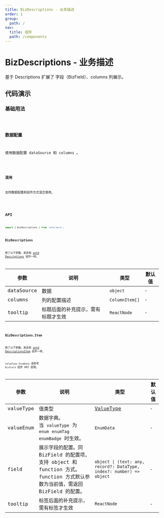 ```yaml
---
title: BizDescriptions - 业务描述
order: 1
group:
  path: /
nav:
  title: 组件
  path: /components
---
```


# BizDescriptions - 业务描述

基于 Descriptions 扩展了 字段（BizField）、columns 列展示。

## 代码演示

### 基础用法

<code src="./demos/Demo1.tsx" />

### 数据配置

使用数据配置 dataSource 和 columns 。

<code src="./demos/Demo2.tsx" />

### 混用

支持数据配置和组件方式混合使用。

<code src="./demos/Demo3.tsx" />

## API

```typescript
import { BizDescriptions } from 'antd-more';
```

### BizDescriptions

除了以下参数，其余和 [antd Descriptions](https://ant-design.gitee.io/components/descriptions-cn/#Descriptions) 组件一样。

| 参数       | 说明                               | 类型           | 默认值 |
| ---------- | ---------------------------------- | -------------- | ------ |
| dataSource | 数据                               | `object`       | -      |
| columns    | 列的配置描述                       | `ColumnItem[]` | -      |
| tooltip    | 标题后面的补充提示，需有标题才生效 | `ReactNode`    | -      |

### BizDescriptions.Item

除了以下参数，其余和 [antd DescriptionsItem](https://ant-design.gitee.io/components/descriptions-cn/#DescriptionItem) 组件一样。

`ValueType` `EnumData` 请参考 `BizField` 组件 API 说明。

| 参数 | 说明 | 类型 | 默认值 |
| --- | --- | --- | --- |
| valueType | 值类型 | [ValueType](/components/biz-field#valuetype-值) | - |
| valueEnum | 数据字典。<br/>当 `valueType` 为 `enum` `enumTag` `enumBadge` 时生效。 | `EnumData` | - |
| field | 展示字段的配置。同 BizField 的配置项，支持 object 和 function 方式。<br/>function 方式默认参数为当前值，需返回 BizField 的配置。 | `object \| (text: any, record?: DataType, index?: number) => object` | - |
| tooltip | 标签后面的补充提示，需有标签才生效 | `ReactNode` | - |
